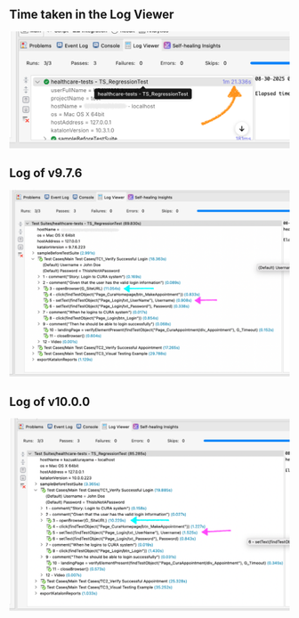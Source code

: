 
## Time taken in the Log Viewer

![time taken in the Log Viewer.png](./images/TimeTakenInTheLogViewer.png)

## Log of v9.7.6

![9.7.6](./images/9.7.6.png)

## Log of v10.0.0

![10.0.0](./images/10.0.0.png)

